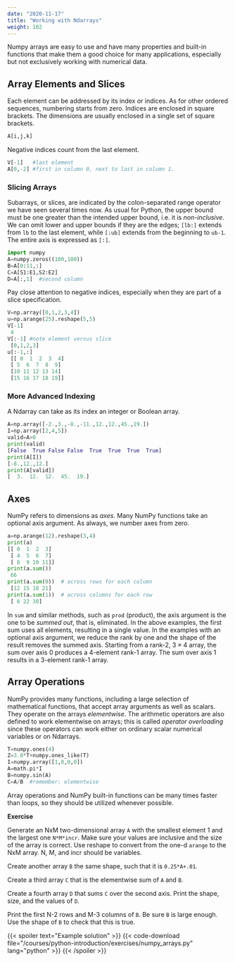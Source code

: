 ```yaml
---
date: "2020-11-17"
title: "Working with Ndarrays"
weight: 102
---
```


Numpy arrays are easy to use and have many properties and built-in functions that make them a good choice for many applications, especially but not exclusively working with numerical data. 

## Array Elements and Slices

Each element can be addressed by its index or indices.  As for other ordered sequences, numbering starts from zero.  Indices are enclosed in square brackets.  The dimensions are usually enclosed in a single set of square brackets.

```python
A[i,j,k]
```

Negative indices count from the last element.

```python
V[-1]   #last element
A[0,-2] #first in column 0, next to last in column 1.
```

### Slicing Arrays

Subarrays, or slices, are indicated by the colon-separated range operator we have seen several times now.   As usual for Python, the upper bound must be one greater than the intended upper bound, i.e. it is _non-inclusive_.  We can omit lower and upper bounds if they are the edges; `[lb:]` extends from `lb` to the last element, while `[:ub]` extends from the beginning to `ub-1`.  The entire axis is expressed as `[:]`.

```python
import numpy
A=numpy.zeros((100,100))
B=A[0:11,:]
C=A[S1:E1,S2:E2]
D=A[:,1]  #second column
```

Pay close attention to negative indices, especially when they are part of a slice specification.

```python
V=np.array([0,1,2,3,4])
u=np.arange(25).reshape(5,5)
V[-1]
 4
V[:-1] #note element versus slice
 [0,1,2,3]  
u[:-1,:]
 [[ 0  1  2  3  4]
 [ 5  6  7  8  9]
 [10 11 12 13 14]
 [15 16 17 18 19]]
```

### More Advanced Indexing

 A Ndarray can take as its index an integer or Boolean array.

```python
A=np.array([-2.,3.,-8.,-11.,12.,12.,45.,19.])
I=np.array([2,4,5])
valid=A>0
print(valid)
[False  True False False  True  True  True  True]
print(A[I])
[-8.,12.,12.]
print(A[valid])
[  3.  12.  12.  45.  19.]
```

## Axes

NumPy refers to dimensions as _axes_.  Many NumPy functions take an optional axis argument.  As always, we number axes from zero.

```python
a=np.arange(12).reshape(3,4)
print(a)
[[ 0  1  2  3]
 [ 4  5  6  7]
 [ 8  9 10 11]]
print(a.sum())
 66
print(a.sum(0))  # across rows for each column
 [12 15 18 21]
print(a.sum(1))  # across columns for each row
 [ 6 22 38]
```
In `sum` and similar methods, such as `prod` (product), the axis argument is the one to be _summed out_, that is, eliminated.  In the above examples, the first sum uses all elements, resulting in a single value.  In the examples with an optional axis argument, we reduce the rank by one and the shape of the result removes the summed axis. Starting from a rank-2, $3 \times 4$ array, the sum over axis 0 produces a 4-element rank-1 array.  The sum over axis 1 results in a 3-element rank-1 array.

## Array Operations

NumPy provides many functions, including a large selection of mathematical functions, that accept array arguments as well as scalars.  They operate on the arrays _elementwise_.  The arithmetic operators are also defined to work elementwise on arrays; this is called _operator overloading_ since these operators can work either on ordinary scalar numerical variables or on Ndarrays.

```python
T=numpy.ones(4)
Z=3.0*T+numpy.ones_like(T)
I=numpy.array([1,0,0,0])
A=math.pi*I
B=numpy.sin(A)
C=A/B  #remember: elementwise
```

Array operations and NumPy built-in functions can be many times faster than loops, so they should be utilized whenever possible.

**Exercise**

Generate an NxM two-dimensional array `A` with the smallest element 1 and the largest one `N*M*incr`.  Make sure your values are inclusive and the size of the array is correct.  Use reshape to convert from the one-d `arange` to the NxM array. N, M, and incr should be variables.

Create another array `B` the same shape, such that it is `0.25*A+.01`.

Create a third array `C` that is the elementwise sum of `A` and `B`.

Create a fourth array `D` that sums `C` over the second axis.  Print the shape, size, and the values of `D`.

Print the first N-2 rows and M-3 columns of `B`. Be sure `B` is large enough. Use the shape of `B` to check that this is true.

{{< spoiler text="Example solution" >}}
{{< code-download file="/courses/python-introduction/exercises/numpy_arrays.py" lang="python" >}}
{{< /spoiler >}}
